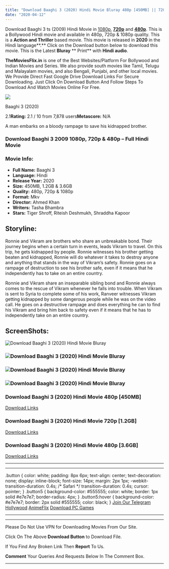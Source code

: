 ```yaml
---
title: "Download Baaghi 3 (2020) Hindi Movie Bluray 480p [450MB] || 720p [1.2GB] || 1080p [3.6GB]"
date: "2020-04-12"
---
```


Download Baaghi 3 ts (2009) Hindi Movie in [1080p](https://1moviesflix.com/1080p-movies/), [**720p**](https://1moviesflix.com/720p-movies/) and **[480p](https://1moviesflix.com/480p-movies/)**. This is a Bollywood Hindi movie and available in 480p, 720p & 1080p quality. This is a **Action and Thriller** based movie. This movie is released in **2020** in the Hindi language**.** Click on the Download button below to download this movie. This is the Latest **Bluray** ** Print** with **Hindi audio**.

**TheMoviesFlix.in** is one of the Best Websites/Platform For Bollywood and Indian Movies and Series. We also provide south movies like Tamil, Telugu and Malayalam movies, and also Bengali, Punjabi, and other local movies. We Provide Direct Fast Google Drive Download Links For Secure Downloading. Just Click On Download Button And Follow Steps To Download And Watch Movies Online For Free.

[![](https://m.media-amazon.com/images/M/MV5BZTAxNWE2MDItZWFlNS00MWM1LWI1ZjQtN2I5NDBhNWYzZjNhXkEyXkFqcGdeQXVyODE5NzE3OTE@._V1_SX300.jpg)](https://www.imdb.com/title/tt8366590/ "Baaghi 3")

Baaghi 3 (2020)

2.1**Rating:** 2.1 / 10 from 7,878 users**Metascore:** N/A

A man embarks on a bloody rampage to save his kidnapped brother.

### Download Baaghi 3 2009 1080p, 720p & 480p – Full Hindi Movie

### Movie Info:

- **Full Name:** Baaghi 3
- **Language:** Hindi
- **Release Year:** 2020
- **Size:** 450MB, 1.2GB & 3.6GB
- **Quality:** 480p, 720p & 1080p
- **Format:** Mkv
- **Director:** Ahmed Khan
- **Writers:** Tasha Bhambra
- **Stars:** Tiger Shroff, Riteish Deshmukh, Shraddha Kapoor

## Storyline:

Ronnie and Vikram are brothers who share an unbreakable bond. Their journey begins when a certain turn in events, leads Vikram to travel. On this trip, he gets kidnapped by people. Ronnie witnesses his brother getting beaten and kidnapped, Ronnie will do whatever it takes to destroy anyone and anything that stands in the way of Vikram’s safety. Ronnie goes on a rampage of destruction to see his brother safe, even if it means that he independently has to take on an entire country.

Ronnie and Vikram share an inseparable sibling bond and Ronnie always comes to the rescue of Vikram whenever he falls into trouble. When Vikram is sent to Syria to complete some of his work, Ranveer witnesses Vikram getting kidnapped by some dangerous people while he was on the video call. He goes on a destructive rampage and does everything he can to find his Vikram and bring him back to safety even if it means that he has to independently take on an entire country.

## ScreenShots:

![Download Baaghi 3 (2020) Hindi Movie Bluray](https://imagetot.com/images/2020/04/30/a7c02839da34afcc70645e619543d72d.jpg)

### ![Download Baaghi 3 (2020) Hindi Movie Bluray](https://imagetot.com/images/2020/04/30/a9394a5a637a45c562ccf7bd68179ffa.jpg)

### ![Download Baaghi 3 (2020) Hindi Movie Bluray](https://imagetot.com/images/2020/04/30/ec4b009552ecc8bcf100eb561232acda.jpg)

### ![Download Baaghi 3 (2020) Hindi Movie Bluray](https://imagetot.com/images/2020/04/30/d6802a1f3ae969f2d7aab4ba0afc31cb.jpg)

### Download Baaghi 3 (2020) Hindi Movie 480p \[450MB\]

[Download Links](https://1moviesflix.com?a270777880=cmpDbGpURWZKb2daT25EaEtyNUhYVHRMTVJlbWh5VE9sS1hkVEptd1Rjd3RwNzNESGpuL1Y2T3F2b0FVOUlpcUtoOXJKYlhiMERDSlBZWnJDSnRSWHAybFQzS3JMSVRpZ3ExMFRMT1N1MVk9)

### Download Baaghi 3 (2020) Hindi Movie 720p \[1.2GB\]

[Download Links](https://1moviesflix.com?a270777880=cmpDbGpURWZKb2daT25EaEtyNUhYVHRMTVJlbWh5VE9sS1hkVEptd1Rjd3RwNzNESGpuL1Y2T3F2b0FVOUlpcTgvV2RQMTMxc1NVUnU5Q2FoSEM3bFkrTlFEWThjaFpoRVljVkdIOWUyTG89)

### Download Baaghi 3 (2020) Hindi Movie 480p \[3.6GB\]

[Download Links](https://1moviesflix.com?a270777880=cmpDbGpURWZKb2daT25EaEtyNUhYVHRMTVJlbWh5VE9sS1hkVEptd1Rjd3RwNzNESGpuL1Y2T3F2b0FVOUlpcUhPb0VyWHkyZ0NYZlptQTk0YktuRXJ6N3BpTTllNjR3VTlsbE1tQW51K0U9)

* * *

* * *

.button { color: white; padding: 8px 6px; text-align: center; text-decoration: none; display: inline-block; font-size: 14px; margin: 2px 1px; -webkit-transition-duration: 0.4s; /\* Safari \*/ transition-duration: 0.4s; cursor: pointer; } .button5 { background-color: #555555; color: white; border: 1px solid #e7e7e7; border-radius: 4px; } .button5:hover { background-color: #e7e7e7; border: 2px solid #555555; color: black; } [Join Our Telegram](http://gdrivepro.xyz/join.php) [Hollywood](https://moviesverse.com/) [AnimeFlix](https://animeflix.in/) [Download PC Games](https://gamesflix.net/)  

* * *

* * *

  

Please Do Not Use VPN for Downloading Movies From Our Site.

Click On The Above **Download Button** to Download File.

If You Find Any Broken Link Then **Report** To Us.

**Comment** Your Queries And Requests Below In The Comment Box.

* * *
